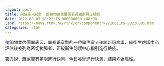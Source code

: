 ```yaml
---
layout: post
title: 同住家人確診　差餉物業估價署署長蕭家賢正檢疫
date: 2022-08-05 18:22:16.000000000 +08:00
link: https://news.rthk.hk/rthk/ch/component/k2/1661106-20220805.htm
categories: rthk
---
```


差餉物業估價署表示，署長蕭家賢的一位同住家人確診新冠病毒，經衞生防護中心評估後被列為密切接觸者，正按衞生防護中心指引進行檢疫。

署方說，蕭家賢有定期進行快測，今日亦曾進行快測，結果均為陰性。
